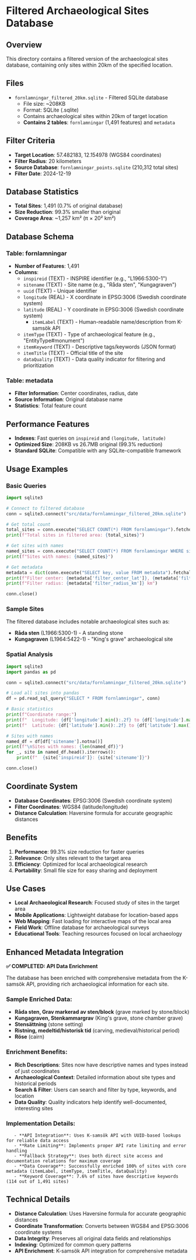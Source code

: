 # Filtered Archaeological Sites Database

## Overview

This directory contains a filtered version of the archaeological sites database, containing only sites within 20km of the specified location.

## Files

- `fornlamningar_filtered_20km.sqlite` - Filtered SQLite database
  - File size: ~208KB
  - Format: SQLite (.sqlite)
  - Contains archaeological sites within 20km of target location
  - **Contains 2 tables**: `fornlamningar` (1,491 features) and `metadata`

## Filter Criteria

- **Target Location**: 57.482183, 12.154978 (WGS84 coordinates)
- **Filter Radius**: 20 kilometers
- **Source Database**: `fornlamningar_points.sqlite` (210,312 total sites)
- **Filter Date**: 2024-12-19

## Database Statistics

- **Total Sites**: 1,491 (0.7% of original database)
- **Size Reduction**: 99.3% smaller than original
- **Coverage Area**: ~1,257 km² (π × 20² km²)

## Database Schema

### Table: fornlamningar
- **Number of Features**: 1,491
- **Columns**:
  - `inspireid` (TEXT) - INSPIRE identifier (e.g., "L1966:5300-1")
  - `sitename` (TEXT) - Site name (e.g., "Råda sten", "Kungagraven")
  - `uuid` (TEXT) - Unique identifier
  - `longitude` (REAL) - X coordinate in EPSG:3006 (Swedish coordinate system)
  - `latitude` (REAL) - Y coordinate in EPSG:3006 (Swedish coordinate system)
     - `itemLabel` (TEXT) - Human-readable name/description from K-samsök API
   - `itemType` (TEXT) - Type of archaeological feature (e.g., "EntityType#monument")
   - `itemKeyword` (TEXT) - Descriptive tags/keywords (JSON format)
   - `itemTitle` (TEXT) - Official title of the site
   - `dataQuality` (TEXT) - Data quality indicator for filtering and prioritization

### Table: metadata
- **Filter Information**: Center coordinates, radius, date
- **Source Information**: Original database name
- **Statistics**: Total feature count

## Performance Features

- **Indexes**: Fast queries on `inspireid` and `(longitude, latitude)`
- **Optimized Size**: 208KB vs 26.7MB original (99.3% reduction)
- **Standard SQLite**: Compatible with any SQLite-compatible framework

## Usage Examples

### Basic Queries

```python
import sqlite3

# Connect to filtered database
conn = sqlite3.connect("src/data/fornlamningar_filtered_20km.sqlite")

# Get total count
total_sites = conn.execute("SELECT COUNT(*) FROM fornlamningar").fetchone()[0]
print(f"Total sites in filtered area: {total_sites}")

# Get sites with names
named_sites = conn.execute("SELECT COUNT(*) FROM fornlamningar WHERE sitename IS NOT NULL").fetchone()[0]
print(f"Sites with names: {named_sites}")

# Get metadata
metadata = dict(conn.execute("SELECT key, value FROM metadata").fetchall())
print(f"Filter center: {metadata['filter_center_lat']}, {metadata['filter_center_lon']}")
print(f"Filter radius: {metadata['filter_radius_km']} km")

conn.close()
```

### Sample Sites

The filtered database includes notable archaeological sites such as:
- **Råda sten** (L1966:5300-1) - A standing stone
- **Kungagraven** (L1964:5422-1) - "King's grave" archaeological site

### Spatial Analysis

```python
import sqlite3
import pandas as pd

conn = sqlite3.connect("src/data/fornlamningar_filtered_20km.sqlite")

# Load all sites into pandas
df = pd.read_sql_query("SELECT * FROM fornlamningar", conn)

# Basic statistics
print(f"Coordinate range:")
print(f"  Longitude: {df['longitude'].min():.2f} to {df['longitude'].max():.2f}")
print(f"  Latitude: {df['latitude'].min():.2f} to {df['latitude'].max():.2f}")

# Sites with names
named_df = df[df['sitename'].notna()]
print(f"\nSites with names: {len(named_df)}")
for _, site in named_df.head().iterrows():
    print(f"  {site['inspireid']}: {site['sitename']}")

conn.close()
```

## Coordinate System

- **Database Coordinates**: EPSG:3006 (Swedish coordinate system)
- **Filter Coordinates**: WGS84 (latitude/longitude)
- **Distance Calculation**: Haversine formula for accurate geographic distances

## Benefits

1. **Performance**: 99.3% size reduction for faster queries
2. **Relevance**: Only sites relevant to the target area
3. **Efficiency**: Optimized for local archaeological research
4. **Portability**: Small file size for easy sharing and deployment

## Use Cases

- **Local Archaeological Research**: Focused study of sites in the target area
- **Mobile Applications**: Lightweight database for location-based apps
- **Web Mapping**: Fast loading for interactive maps of the local area
- **Field Work**: Offline database for archaeological surveys
- **Educational Tools**: Teaching resources focused on local archaeology

## Enhanced Metadata Integration

**✅ COMPLETED: API Data Enrichment**

The database has been enriched with comprehensive metadata from the K-samsök API, providing rich archaeological information for each site.

### Sample Enriched Data:
- **Råda sten, Grav markerad av sten/block** (grave marked by stone/block)
- **Kungagraven, Stenkammargrav** (King's grave, stone chamber grave)
- **Stensättning** (stone setting)
- **Ristning, medeltid/historisk tid** (carving, medieval/historical period)
- **Röse** (cairn)

### Enrichment Benefits:
- **Rich Descriptions**: Sites now have descriptive names and types instead of just coordinates
- **Archaeological Context**: Detailed information about site types and historical periods
- **Search & Filter**: Users can search and filter by type, keywords, and location
- **Data Quality**: Quality indicators help identify well-documented, interesting sites

### Implementation Details:
       - **API Integration**: Uses K-samsök API with UUID-based lookups for reliable data access
       - **Rate Limiting**: Implements proper API rate limiting and error handling
       - **Fallback Strategy**: Uses both direct site access and documentation relations for maximum coverage
       - **Data Coverage**: Successfully enriched 100% of sites with core metadata (itemLabel, itemType, itemTitle, dataQuality)
       - **Keyword Coverage**: 7.6% of sites have descriptive keywords (114 out of 1,491 sites)

## Technical Details

- **Distance Calculation**: Uses Haversine formula for accurate geographic distances
- **Coordinate Transformation**: Converts between WGS84 and EPSG:3006 coordinate systems
- **Data Integrity**: Preserves all original data fields and relationships
- **Indexing**: Optimized for common query patterns
- **API Enrichment**: K-samsök API integration for comprehensive metadata
